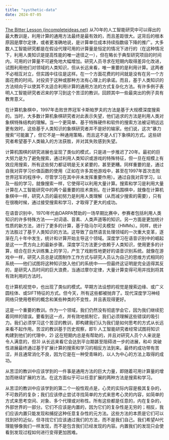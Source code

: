 ```yaml
---
title: "systhetic-data"
date: 2024-07-05
---
```

[The Bitter Lesson (incompleteideas.net)](http://www.incompleteideas.net/IncIdeas/BitterLesson.html)
从70年的人工智能研究中可以得出的最大教训是，利用计算的通用方法最终是最有效的，而且差距很大。这背后的根本原因是摩尔定律，或者更准确地说，是计算单位成本持续指数级下降的推广。大多数人工智能研究都是在假设代理可用的计算量是恒定的情况下进行的（在这种情况下，利用人类知识是提高性能的唯一途径之一），但在略长于典型研究项目的时间内，可用的计算量不可避免地大幅增加。研究人员寻求在短期内取得差异化改进，试图利用他们对领域的人类知识，但从长远来看，唯一重要的是利用计算。这两者不必相互对立，但实践中往往是这样。在一个方面花费的时间就是没有在另一个方面花费的时间。对投资于这种或那种方法有心理上的承诺。而且，基于人类知识的方法倾向于以使其不太适合利用计算的通用方法的方式复杂化方法。有许多例子表明人工智能研究者迟来的学习到这个苦涩的教训，回顾其中一些最突出的例子具有教育意义。

在计算机象棋中，1997年击败世界冠军卡斯帕罗夫的方法是基于大规模深度搜索的。当时，大多数计算机象棋研究者对此表示失望，他们追求的方法是利用人类对象棋特殊结构的理解。当一个更简单、基于特殊硬件和软件的搜索方法被证明远远更有效时，这些基于人类知识的象棋研究者并不是好的输家。他们说，这次“暴力搜索”可能赢了，但它不是一种通用策略，而且这不是人们下象棋的方式。这些研究者希望基于人类输入的方法获胜，并对其失败感到失望。

计算机围棋的研究进展也呈现了类似的模式，只是进一步推迟了20年。最初的巨大努力是为了避免搜索，通过利用人类知识或游戏的特殊特征，但一旦在规模上有效应用搜索，所有这些努力都证明是无关紧要的，甚至更糟。同样重要的是，通过自我对弈学习价值函数的使用（正如在许多其他游戏中，甚至在1997年首次击败世界冠军的程序中，尽管学习在其中并未发挥重要作用）。通过自我对弈学习，以及一般的学习，就像搜索一样，它使得可以利用大量计算。搜索和学习是利用大量计算在人工智能研究中的两个最重要的技术类别。在计算机围棋中，就像在计算机象棋中一样，研究人员的最初努力是利用人类理解（从而减少搜索的需要），只有在很晚时候，通过接受搜索和学习，才取得了更大的成功。

在语音识别中，1970年代由DARPA赞助的一场早期比赛中，参赛者包括利用人类知识的许多特殊方法——对词语、音素、人类声道等的知识。另一方面是更加统计性质的新方法，进行了更多的计算，基于隐马尔可夫模型（HMMs）。同样，统计方法胜过了基于人类知识的方法。这导致了自然语言处理领域的一次重大变革，逐渐在几十年中发生，统计和计算开始主导这个领域。深度学习在语音识别中的崛起是这一一贯方向上的最新步骤。深度学习方法更少依赖于人类知识，使用更多的计算，结合在巨大训练集上的学习，产生了戏剧性地更好的语音识别系统。就像在游戏中一样，研究人员总是试图制作工作方式与研究人员认为自己的思维方式相同的系统——他们试图将这种知识放入他们的系统中——但最终这证明是完全适得其反的，是研究人员时间的巨大浪费，当通过摩尔定律，大量计算变得可用并找到将其有效利用的方法时。

在计算机视觉中，也出现了类似的模式。早期方法设想的视觉是搜索边缘、或广义圆柱体、或SIFT特征的方式。但今天，所有这些都被抛弃了。现代深度学习神经网络只使用卷积的概念和某些种类的不变性，并且表现得更好。

这是一个重要的教训。作为一个领域，我们仍然没有彻底学会它，因为我们继续犯着同样的错误。要看到这一点，并有效地抵制它，我们必须理解这些错误的吸引力。我们必须学习这个苦涩的教训，即构建我们认为我们是如何思考的方式从长远来看不起作用。苦涩的教训基于历史观察，即1) 人工智能研究者经常试图将知识构建到他们的代理中，2) 这在短期内总是有帮助的，并且对研究人员个人来说是令人满意的，但3) 从长远来看它会达到平台期甚至阻碍进一步的进展，和4) 突破性进展最终通过基于扩展计算的搜索和学习的相反方法到来。最终的成功带有苦涩，并且通常消化不良，因为它是在一种受青睐的，以人为中心的方法上取得的成功。

从苦涩的教训中应该学到的一件事是通用方法的巨大力量，即随着可用计算量的增加而继续扩展的方法。在这方面似乎可以任意扩展的两种方法是搜索和学习。

从苦涩的教训中应该学到的第二个一般性观点是，心灵的实际内容是极其复杂的，不可救药的复杂；我们应该停止尝试寻找简单的方式来思考心灵的内容，如简单的方式来思考空间、对象、多个代理或对称性。所有这些都是任意的，内在复杂的，外部世界的一部分。它们不应该是内置的，因为它们的复杂性是无穷的；相反，我们应该内置只能发现和捕捉这种任意复杂性的元方法。这些方法的本质是它们可以找到好的近似，但寻找它们应该通过我们的方法，而不是我们自己。我们希望AI代理能够像我们一样发现，而不是包含我们已经发现的内容。内置我们的发现只会使看到发现过程如何进行变得更加困难。
